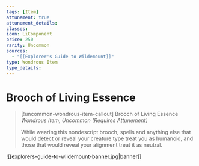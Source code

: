 ```yaml
---
tags: [Item]
attunement: true
attunement_details: 
classes: 
icon: LiComponent
price: 250
rarity: Uncommon
sources:
  - "[[Explorer's Guide to Wildemount]]"
type: Wondrous Item
type_details: 
---
```

# Brooch of Living Essence
>[!uncommon-wondrous-item-callout] Brooch of Living Essence
>*Wondrous Item, Uncommon (Requires Attunement)*
>
>While wearing this nondescript brooch, spells and anything else that would detect or reveal your creature type treat you as humanoid, and those that would reveal your alignment treat it as neutral.

![[explorers-guide-to-wildemount-banner.jpg|banner]]
